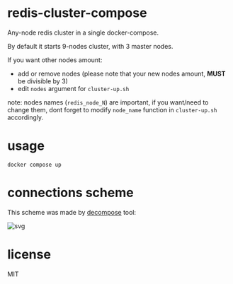 # redis-cluster-compose

Any-node redis cluster in a single docker-compose.

By default it starts 9-nodes cluster, with 3 master nodes.

If you want other nodes amount:
- add or remove nodes (please note that your new nodes amount, **MUST** be divisible by 3)
- edit `nodes` argument for `cluster-up.sh`

note: nodes names (`redis_node_N`) are important, if you want/need to change them,
dont forget to modify `node_name` function in `cluster-up.sh` accordingly.


# usage

```shell
docker compose up
```

# connections scheme

This scheme was made by [decompose](https://github.com/s0rg/decompose) tool:

![svg](/blob/main/redis-cluster.svg)


# license

MIT
